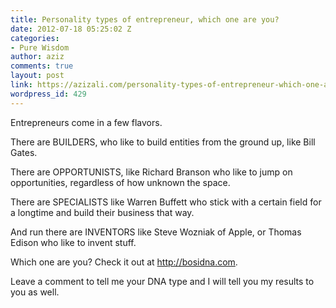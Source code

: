 ```yaml
---
title: Personality types of entrepreneur, which one are you?
date: 2012-07-18 05:25:02 Z
categories:
- Pure Wisdom
author: aziz
comments: true
layout: post
link: https://azizali.com/personality-types-of-entrepreneur-which-one-are-you/
wordpress_id: 429
---
```


Entrepreneurs come in a few flavors. 

There are BUILDERS, who like to build entities from the ground up, like Bill Gates.

There are OPPORTUNISTS, like Richard Branson who like to jump on opportunities, regardless of how unknown the space.

There are SPECIALISTS like Warren Buffett who stick with a certain field for a longtime and build their business that way.

And run there are INVENTORS like Steve Wozniak of Apple, or Thomas Edison who like to invent stuff.

Which one are you? Check it out at http://bosidna.com.

Leave a comment to tell me your DNA type and I will tell you my results to you as well.
